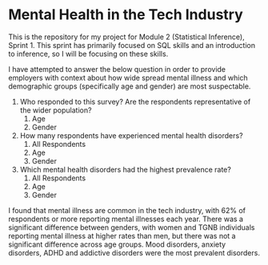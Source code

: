 # Mental Health in the Tech Industry

This is the repository for my project for Module 2 (Statistical Inference), Sprint 1. This sprint has primarily focused on SQL skills and an introduction to inference, so I will be focusing on these skills. 

I have attempted to answer the below question in order to provide employers with context about how wide spread mental illness and which demographic groups (specifically age and gender) are most suspectable. 

1. Who responded to this survey? Are the respondents representative of the wider population?
    1. Age
    1. Gender
1. How many respondents have experienced mental health disorders?
    1. All Respondents
    1. Age
    1. Gender
1. Which mental health disorders had the highest prevalence rate?
    1. All Respondents
    1. Age
    1. Gender

I found that mental illness are common in the tech industry, with 62% of respondents or more reporting mental illnesses each year. There was a significant difference between genders, with women and TGNB individuals reporting mental illness at higher rates than men, but there was not a significant difference across age groups. Mood disorders, anxiety disorders, ADHD and addictive disorders were the most prevalent disorders. 